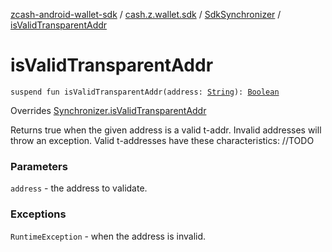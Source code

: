 [zcash-android-wallet-sdk](../../index.md) / [cash.z.wallet.sdk](../index.md) / [SdkSynchronizer](index.md) / [isValidTransparentAddr](./is-valid-transparent-addr.md)

# isValidTransparentAddr

`suspend fun isValidTransparentAddr(address: `[`String`](https://kotlinlang.org/api/latest/jvm/stdlib/kotlin/-string/index.html)`): `[`Boolean`](https://kotlinlang.org/api/latest/jvm/stdlib/kotlin/-boolean/index.html)

Overrides [Synchronizer.isValidTransparentAddr](../-synchronizer/is-valid-transparent-addr.md)

Returns true when the given address is a valid t-addr. Invalid addresses will throw an
exception. Valid t-addresses have these characteristics: //TODO

### Parameters

`address` - the address to validate.

### Exceptions

`RuntimeException` - when the address is invalid.